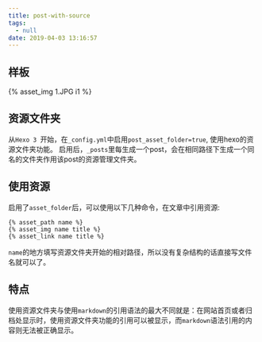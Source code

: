 ```yaml
---
title: post-with-source
tags:
  - null
date: 2019-04-03 13:16:57
---
```


##  样板
{% asset_img 1.JPG i1 %}

## 资源文件夹
从`Hexo 3 `开始，在`_config.yml`中启用`post_asset_folder=true`, 使用hexo的资源文件夹功能。
启用后，`_posts`里每生成一个post，会在相同路径下生成一个同名的文件夹作用该post的资源管理文件夹。

## 使用资源
启用了`asset_folder`后，可以使用以下几种命令，在文章中引用资源:
```
{% asset_path name %}
{% asset_img name title %}
{% asset_link name title %}
```
`name`的地方填写资源文件夹开始的相对路径，所以没有复杂结构的话直接写文件名就可以了。

## 特点
使用资源文件夹与使用`markdown`的引用语法的最大不同就是：在网站首页或者归档处显示时，使用资源文件夹功能的引用可以被显示，而`markdown`语法引用的内容则无法被正确显示。


